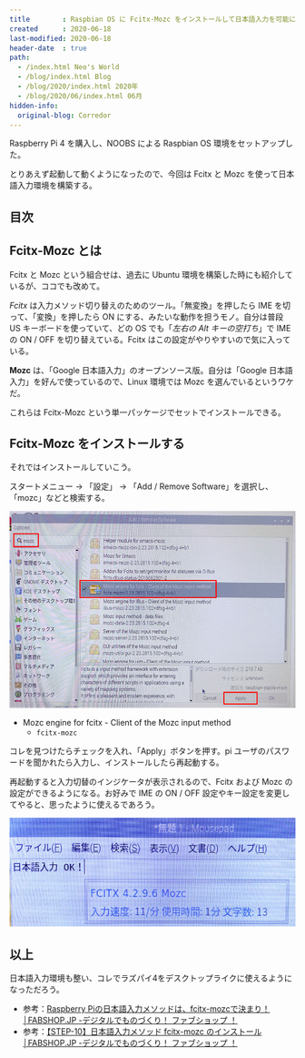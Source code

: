 ```yaml
---
title        : Raspbian OS に Fcitx-Mozc をインストールして日本語入力を可能にする
created      : 2020-06-18
last-modified: 2020-06-18
header-date  : true
path:
  - /index.html Neo's World
  - /blog/index.html Blog
  - /blog/2020/index.html 2020年
  - /blog/2020/06/index.html 06月
hidden-info:
  original-blog: Corredor
---
```


Raspberry Pi 4 を購入し、NOOBS による Raspbian OS 環境をセットアップした。

とりあえず起動して動くようになったので、今回は Fcitx と Mozc を使って日本語入力環境を構築する。

## 目次

## Fcitx-Mozc とは

Fcitx と Mozc という組合せは、過去に Ubuntu 環境を構築した時にも紹介しているが、ココでも改めて。

*Fcitx* は入力メソッド切り替えのためのツール。「無変換」を押したら IME を切って、「変換」を押したら ON にする、みたいな動作を担うモノ。自分は普段 US キーボードを使っていて、どの OS でも「*左右の Alt キーの空打ち*」で IME の ON / OFF を切り替えている。Fcitx はこの設定がやりやすいので気に入っている。

**Mozc** は、「Google 日本語入力」のオープンソース版。自分は「Google 日本語入力」を好んで使っているので、Linux 環境では Mozc を選んでいるというワケだ。

これらは Fcitx-Mozc という単一パッケージでセットでインストールできる。

## Fcitx-Mozc をインストールする

それではインストールしていこう。

スタートメニュー → 「設定」 → 「Add / Remove Software」を選択し、「mozc」などと検索する。

![Mozc を入れる](18-01-01.jpg)

- Mozc engine for fcitx - Client of the Mozc input method
  - `fcitx-mozc`

コレを見つけたらチェックを入れ、「Apply」ボタンを押す。pi ユーザのパスワードを聞かれたら入力し、インストールしたら再起動する。

再起動すると入力切替のインジケータが表示されるので、Fcitx および Mozc の設定ができるようになる。お好みで IME の ON / OFF 設定やキー設定を変更してやると、思ったように使えるであろう。

![Fcitx 入ったよ](18-01-02.jpg)

## 以上

日本語入力環境も整い、コレでラズパイ4をデスクトップライクに使えるようになっただろう。

- 参考：[Raspberry Piの日本語入力メソッドは、fcitx-mozcで決まり！│FABSHOP.JP -デジタルでものづくり！ ファブショップ ！](https://www.fabshop.jp/raspberrypi-fcitx-mozc/)
- 参考：[【STEP-10】日本語入力メソッド fcitx-mozc のインストール│FABSHOP.JP -デジタルでものづくり！ ファブショップ ！](https://www.fabshop.jp/%E3%80%90step-10%E3%80%91%E6%97%A5%E6%9C%AC%E8%AA%9E%E5%85%A5%E5%8A%9B%E3%83%A1%E3%82%BD%E3%83%83%E3%83%89fcitx-mozc%E3%81%AE%E3%82%A4%E3%83%B3%E3%82%B9%E3%83%88%E3%83%BC%E3%83%AB/)
